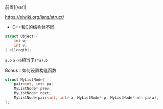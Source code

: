 前置[[var]]

https://oiwiki.org/lang/struct/

- C++和C的结构体不同


```cpp
struct Object {
    int w;
    int v;
} e[length];
```
`a.b`
`a->b`相当于`(*a).b`

Bonus：如何设置构造函数
```cpp
struct MyListNode{
    pair<int, int> pa;
    MyListNode* prev;
    MyListNode* next;
    MyListNode(pair<int, int> a, MyListNode* p, MyListNode* n): pa(a), prev(p), next(n){};
};
```